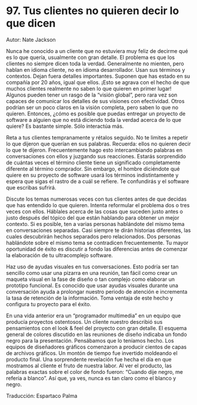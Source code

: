 # 97. Tus clientes no quieren decir lo que dicen

Autor: Nate Jackson

Nunca he conocido a un cliente que no estuviera muy feliz de decirme qué es lo que quería, usualmente con gran detalle. El problema es que los clientes no siempre dicen toda la verdad. Generalmente no mienten, pero hablan en idioma cliente, no en idioma desarrollador. Usan sus términos y contextos. Dejan fuera detalles importantes. Suponen que has estado en su compañía por 20 años, igual que ellos. ¡Esto se agrava con el hecho de que muchos clientes realmente no saben lo que quieren en primer lugar! Algunos pueden tener un rasgo de la “visión global”, pero rara vez son capaces de comunicar los detalles de sus visiones con efectividad. Otros podrían ser un poco claros en la visión completa, pero saben lo que no quieren. Entonces, ¿cómo es posible que puedas entregar un proyecto de software a alguien que no está diciendo toda la verdad acerca de lo que quiere? Es bastante simple. Sólo interactúa más.

Reta a tus clientes tempranamente y rétalos seguido. No te limites a repetir lo que dijeron que querían en sus palabras. Recuerda: ellos no quieren decir lo que te dijeron. Frecuentemente hago esto intercambiando palabras en conversaciones con ellos y juzgando sus reacciones. Estarás sorprendido de cuántas veces el término cliente tiene un significado completamente diferente al término comprador. Sin embargo, el hombre diciéndote qué quiere en su proyecto de software usará los términos indistintamente y espera que sigas el rastro de a cuál se refiere. Te confundirás y el software que escribas sufrirá.

Discute los temas numerosas veces con tus clientes antes de que decidas que has entendido lo que quieren. Intenta reformular el problema dos o tres veces con ellos. Háblales acerca de las cosas que suceden justo antes o justo después del tópico del que están hablando para obtener un mejor contexto. Si es posible, ten a varias personas hablándote del mismo tema en conversaciones separadas. Casi siempre te dirán historias diferentes, las cuales descubrirán hechos separados pero relacionados. Dos personas hablándote sobre el mismo tema se contradicen frecuentemente. Tu mayor oportunidad de éxito es discutir a fondo las diferencias antes de comenzar la elaboración de tu ultracomplejo software.

Haz uso de ayudas visuales en tus conversaciones. Esto podría ser tan sencillo como usar una pizarra en una reunión, tan fácil como crear un maqueta visual en la fase de diseño o tan complejo como elaborar un prototipo funcional. Es conocido que usar ayudas visuales durante una conversación ayuda a prolongar nuestro periodo de atención e incrementa la tasa de retención de la información. Toma ventaja de este hecho y configura tu proyecto para el éxito.

En una vida anterior era un “programador multimedia” en un equipo que producía proyectos ostentosos. Un cliente nuestro describió sus pensamientos con el look & feel del proyecto con gran detalle. El esquema general de colores discutido en las reuniones de diseño indicaba un fondo negro para la presentación. Pensábamos que lo teníamos hecho. Los equipos de diseñadores gráficos comenzaron a producir cientos de capas de archivos gráficos. Un montón de tiempo fue invertido moldeando el producto final. Una sorprendente revelación fue hecha el día en que mostramos al cliente el fruto de nuestra labor. Al ver el producto, las palabras exactas sobre el color de fondo fueron: “Cuando dije negro, me refería a blanco”. Así que, ya ves, nunca es tan claro como el blanco y negro.

Traducción: Espartaco Palma
